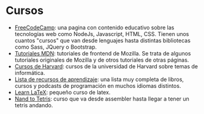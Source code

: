 # Cursos

- [FreeCodeCamp](https://www.freecodecamp.org/learn): una pagina con contenido educativo sobre las tecnologías web como NodeJs, Javascript, HTML, CSS. Tienen unos cuantos "cursos" que van desde lenguajes hasta distintas bibliotecas como Sass, JQuery o Bootstrap.
- [Tutoriales MDN](https://developer.mozilla.org/es/docs/Web/Tutoriales): tutoriales de frontend de Mozilla. Se trata de algunos tutoriales originales de Mozilla y de otros tutoriales de otras páginas.
- [Cursos de Harvard](https://online-learning.harvard.edu/subject/computer-science): cursos de la universidad de Harvard sobre temas de informática.
- [Lista de recursos de aprendizaje](https://github.com/EbookFoundation/free-programming-books): una lista muy completa de libros, cursos y podcasts de programación en muchos idiomas distintos.
- [Learn LaTeX](https://www.overleaf.com/learn/latex/Learn_LaTeX_in_30_minutes): pequeño curso de latex.
- [Nand to Tetris](https://www.nand2tetris.org/): curso que va desde assembler hasta llegar a tener un tetris andando.
